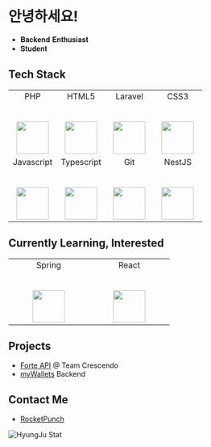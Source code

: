 # 안녕하세요!
* 𝐁𝐚𝐜𝐤𝐞𝐧𝐝 𝐄𝐧𝐭𝐡𝐮𝐬𝐢𝐚𝐬𝐭
* 𝐒𝐭𝐮𝐝𝐞𝐧𝐭


## Tech Stack

<table>
  <tbody>
    <tr valign="top">
      <td width="25%" align="center">
        <span>PHP</span><br><br><br>
        <img height="64px" src="https://cdn.svgporn.com/logos/php.svg">
      </td>
      <td width="25%" align="center">
        <span>HTML5</span><br><br><br>
        <img height="64px" src="https://cdn.svgporn.com/logos/html-5.svg">
      </td>
      <td width="25%" align="center">
        <span>Laravel</span><br><br><br>
        <img height="64px" src="https://cdn.svgporn.com/logos/laravel.svg">
      </td>
      <td width="25%" align="center">
        <span>CSS3</span><br><br><br>
        <img height="64px" src="https://cdn.svgporn.com/logos/css-3.svg">
      </td>
    </tr>
    <tr valign="top">
      <td width="25%" align="center">
        <span>Javascript</span><br><br><br>
        <img height="64px" src="https://cdn.svgporn.com/logos/javascript.svg">
      </td>
      <td width="25%" align="center">
        <span>Typescript</span><br><br><br>
        <img height="64px" src="https://cdn.svgporn.com/logos/typescript-icon.svg">
      </td>
      <td width="25%" align="center">
        <span>Git</span><br><br><br>
        <img height="64px" src="https://cdn.svgporn.com/logos/git-icon.svg">
      </td>
      <td width="25%" align="center">
        <span>NestJS</span><br><br><br>
        <img height="64px" src="https://cdn.svgporn.com/logos/nestjs.svg">
      </td>
    </tr>
  </tbody>
</table>

## Currently Learning, Interested
<table>
  <tbody>
    <tr valign="top">
      <td width="25%" align="center">
        <span>Spring</span><br><br><br>
        <img height="64px" src="https://cdn.svgporn.com/logos/spring-icon.svg">
      </td>
      <td width="25%" align="center">
        <span>React</span><br><br><br>
        <img height="64px" src="https://cdn.svgporn.com/logos/react.svg">
      </td>
    </tr>
  </tbody>
</table>

## Projects
* [Forte API](https://team-crescendo.me) @ Team Crescendo
* [myWallets](https://mywallets.xyz) Backend

## Contact Me
* [RocketPunch](https://www.rocketpunch.com/@a28b03d0e2874b5c)

![HyungJu Stat](https://github-readme-stats.vercel.app/api?username=hyungju&count_private=true&theme=shades-of-purple)

